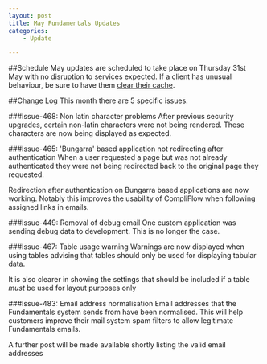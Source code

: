 ```yaml
---
layout: post
title: May Fundamentals Updates
categories:
    - Update

---
```


##Schedule
May updates are scheduled to take place on Thursday 31st May with no 
disruption to services expected. If a client has unusual behaviour, be sure to 
have them [clear their cache][Clear Cache].

##Change Log
This month there are 5 specific issues.

###Issue-468: Non latin character problems
After previous security upgrades, certain non-latin characters were not being rendered.
These characters are now being displayed as expected.

###Issue-465: 'Bungarra' based application not redirecting after authentication
When a user requested a page but was not already authenticated they were not being
redirected back to the original page they requested.

Redirection after authentication on Bungarra based applications are now working.
Notably this improves the usability of CompliFlow when following assigned links in
emails.

###Issue-449: Removal of debug email
One custom application was sending debug data to development. This is no longer the case.

###Issue-467: Table usage warning
Warnings are now displayed when using tables advising that tables should only be
used for displaying tabular data. 

It is also clearer in showing the settings that should be included if a table 
*must* be used for layout purposes only

###Issue-483: Email address normalisation
Email addresses that the Fundamentals system sends from have been normalised. This
will help customers improve their mail system spam filters to allow legitimate
Fundamentals emails.

A further post will be made available shortly listing the valid email addresses


[BrowserID]: http://browserid.org/about
[Mozilla]: http://identity.mozilla.com/
[Clear Cache]: http://www.wikihow.com/Clear-Your-Browser's-Cache
